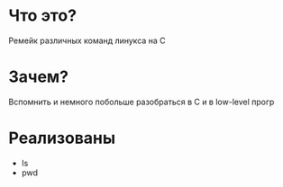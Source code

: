 # Что это?

Ремейк различных команд линукса на C

# Зачем?

Вспомнить и немного побольше разобраться в C и в low-level прогр

# Реализованы

- ls
- pwd 